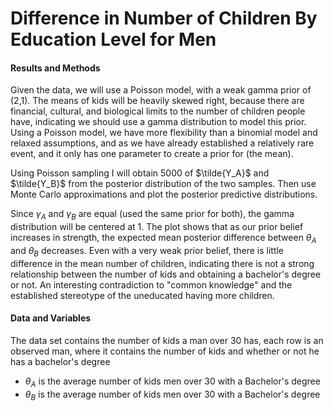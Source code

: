 # Difference in Number of Children By Education Level for Men

#### Results and Methods
Given the data, we will use a Poisson model, with a weak gamma prior of (2,1).  The means of kids will be heavily skewed right, because there are financial, cultural, and biological limits to the number of children people have, indicating we should use a gamma distribution to model this prior.  Using a Poisson model, we have more flexibility than a binomial model and relaxed assumptions, and as we have already established a relatively rare event, and it only has one parameter to create a prior for (the mean).

Using Poisson sampling I will obtain 5000 of $\tilde{Y_A}$ and $\tilde{Y_B}$ from the posterior distribution of the two samples.  Then use Monte Carlo approximations and plot the posterior predictive distributions.

Since $\gamma_A$ and $\gamma_B$ are equal (used the same prior for both), the gamma distribution will be centered at 1.  The plot shows that as our prior belief increases in strength, the expected mean posterior difference between $\theta_A$ and $\theta_B$ decreases.  Even with a very weak prior belief, there is little difference in the mean number of children, indicating there is not a strong relationship between the number of kids and obtaining a bachelor's degree or not.  An interesting contradiction to "common knowledge" and the established stereotype of the uneducated having more children.





#### Data and Variables
The data set contains the number of kids a man over 30 has, each row is an observed man, where it contains the number of kids and whether or not he has a bachelor's degree

+ $\theta_A$ is the average number of kids men over 30 with a Bachelor's degree
+ $\theta_B$ is the average number of kids men over 30 with a Bachelor's degree



